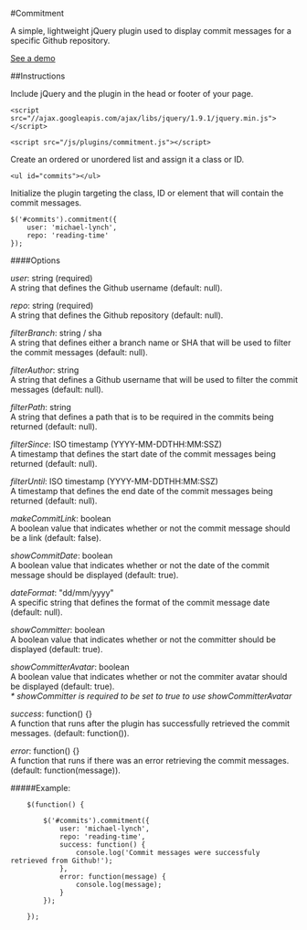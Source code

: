 #Commitment

A simple, lightweight jQuery plugin used to display commit messages for a specific Github repository.

<a href="http://michael-lynch.github.io/commitment/" target="_blank">See a demo</a>

##Instructions

Include jQuery and the plugin in the head or footer of your page.

    <script src="//ajax.googleapis.com/ajax/libs/jquery/1.9.1/jquery.min.js"></script>
    
    <script src="/js/plugins/commitment.js"></script>
    
Create an ordered or unordered list and assign it a class or ID.

    <ul id="commits"></ul>
    
Initialize the plugin targeting the class, ID or element that will contain the commit messages. 

	$('#commits').commitment({
	    user: 'michael-lynch',
	    repo: 'reading-time'
	});
	
####Options

<p><em>user</em>: string (required)
<br />A string that defines the Github username (default: null).
</p>

<p><em>repo</em>: string (required)
<br />A string that defines the Github repository (default: null). 
</p>

<p><em>filterBranch</em>: string / sha
<br />A string that defines either a branch name or SHA that will be used to filter the commit messages (default: null).
</p>

<p><em>filterAuthor</em>: string
<br />A string that defines a Github username that will be used to filter the commit messages (default: null).
</p>

<p><em>filterPath</em>: string
<br />A string that defines a path that is to be required in the commits being returned (default: null).
</p>

<p><em>filterSince</em>: ISO timestamp (YYYY-MM-DDTHH:MM:SSZ)
<br />A timestamp that defines the start date of the commit messages being returned (default: null).
</p>

<p><em>filterUntil</em>: ISO timestamp (YYYY-MM-DDTHH:MM:SSZ)
<br />A timestamp that defines the end date of the commit messages being returned (default: null).
</p>

<p><em>makeCommitLink</em>: boolean
<br />A boolean value that indicates whether or not the commit message should be a link (default: false).
</p>

<p><em>showCommitDate</em>: boolean
<br />A boolean value that indicates whether or not the date of the commit message should be displayed (default: true).
</p>

<p><em>dateFormat</em>: "dd/mm/yyyy"
<br />A specific string that defines the format of the commit message date (default: null).
</p>

<p><em>showCommitter</em>: boolean
<br />A boolean value that indicates whether or not the committer should be displayed (default: true).
</p>

<p><em>showCommitterAvatar</em>: boolean
<br />A boolean value that indicates whether or not the commiter avatar should be displayed (default: true).
<br /><em>* showCommitter is required to be set to true to use showCommitterAvatar</em>
</p>

<p><em>success</em>: function() {}
<br />A function that runs after the plugin has successfully retrieved the commit messages. (default: function()).
</p>

<p><em>error</em>: function() {}
<br />A function that runs if there was an error retrieving the commit messages. (default: function(message)).
</p>

#####Example:

		$(function() {
			
			$('#commits').commitment({
				user: 'michael-lynch',
				repo: 'reading-time',
				success: function() {
				    console.log('Commit messages were successfuly retrieved from Github!');
				},
				error: function(message) {
				    console.log(message);
				}
			});
				
		});

